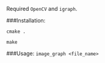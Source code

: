 Required `OpenCV` and `igraph`.

###Installation: 

`cmake .`

`make`

###Usage:
`image_graph <file_name>`

